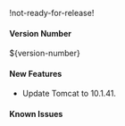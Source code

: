 !not-ready-for-release!

#### Version Number
${version-number}

#### New Features

- Update Tomcat to 10.1.41.

#### Known Issues
